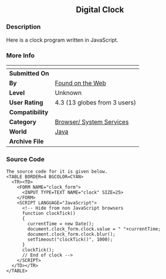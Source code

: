 ﻿<div align="center">

## Digital Clock


</div>

### Description

Here is a clock program written in JavaScript.
 
### More Info
 


<span>             |<span>
---                |---
**Submitted On**   |
**By**             |[Found on the Web](https://github.com/Planet-Source-Code/PSCIndex/blob/master/ByAuthor/found-on-the-web.md)
**Level**          |Unknown
**User Rating**    |4.3 (13 globes from 3 users)
**Compatibility**  |
**Category**       |[Browser/ System Services](https://github.com/Planet-Source-Code/PSCIndex/blob/master/ByCategory/browser-system-services__2-69.md)
**World**          |[Java](https://github.com/Planet-Source-Code/PSCIndex/blob/master/ByWorld/java.md)
**Archive File**   |[](https://github.com/Planet-Source-Code/found-on-the-web-digital-clock__2-26/archive/master.zip)





### Source Code

```
The source code for it is given below.
<TABLE BORDER=4 BGCOLOR=CYAN>
  <TR><TD>
	<FORM NAME="clock_form">
	  <INPUT TYPE=TEXT NAME="clock" SIZE=25>
	</FORM>
	<SCRIPT LANGUAGE="JavaScript">
	  <!-- Hide from non JavaScript browsers
	  function clockTick()
	  {
		currentTime = new Date();
		document.clock_form.clock.value = " "+currentTime;
		document.clock_form.clock.blur();
		setTimeout("clockTick()", 1000);
	  }
	  clockTick();
	  // End of clock -->
	</SCRIPT>
  </TD></TR>
</TABLE>
```

